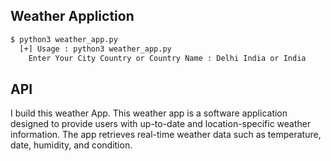 ## Weather Appliction

```cmd
$ python3 weather_app.py
  [+] Usage : python3 weather_app.py
    Enter Your City Country or Country Name : Delhi India or India
```
<h2>API</h2>


<p> I build this weather App. This weather app is a software application designed to provide users with up-to-date and location-specific weather information. The app retrieves real-time weather data such as temperature, date, humidity, and condition.
</p>
